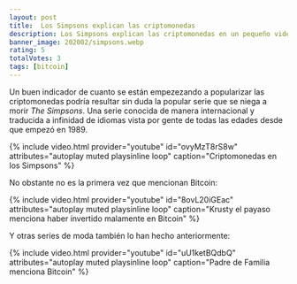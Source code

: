```yaml
---
layout: post
title:  Los Simpsons explican las criptomonedas
description: Los Simpsons explican las criptomonedas en un pequeño video. También video de Padre de Familia y Bitcoin.
banner_image: 202002/simpsons.webp
rating: 5
totalVotes: 3
tags: [bitcoin]
---
```


Un buen indicador de cuanto se están empezezando a popularizar las criptomonedas podría resultar sin duda la popular serie que se niega a morir *The Simpsons*. Una serie conocida de manera internacional y traducida a infinidad de idiomas vista por gente de todas las edades desde que empezó en 1989.

{% include video.html provider="youtube" id="ovyMzT8rS8w" attributes="autoplay muted playsinline loop" caption="Criptomonedas en los Simpsons" %}

No obstante no es la primera vez que mencionan Bitcoin:

{% include video.html provider="youtube" id="8ovL20iGEac" attributes="autoplay muted playsinline loop" caption="Krusty el payaso menciona haber invertido malamente en Bitcoin" %}

Y otras series de moda también lo han hecho anteriormente:

{% include video.html provider="youtube" id="uU1ketBQdbQ" attributes="autoplay muted playsinline loop" caption="Padre de Familia menciona Bitcoin" %}

